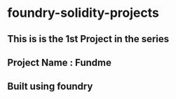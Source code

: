 # foundry-solidity-projects
## This is is the 1st Project in the series
## Project Name : Fundme
## Built using foundry
